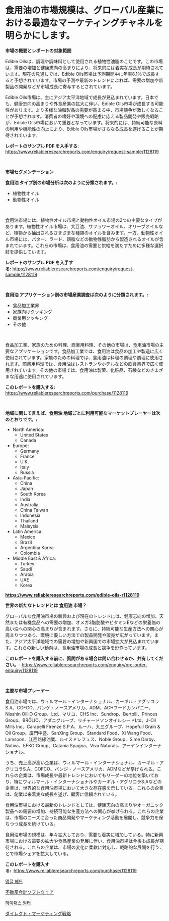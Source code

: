 <p><h1>食用油の市場規模は、グローバル産業における最適なマーケティングチャネルを明らかにします。</h1></p><p><strong>市場の概要とレポートの対象範囲</strong></p>
<p><p>Edible Oilsは、調理や調味料として使用される植物性油脂のことです。この市場は、需要の増加と健康志向の高まりにより、将来的には着実な成長が期待されています。現在の見通しでは、Edible Oils市場は予測期間中に年率8.1％で成長すると予想されています。市場の予測や最新のトレンドによれば、需要の増加や新製品の開発などが市場成長に寄与するとされています。</p><p>Edible Oils市場は、主にアジア太平洋地域で成長が見込まれています。日本でも、健康志向の高まりや外食産業の拡大に伴い、Edible Oils市場が成長する可能性があります。より多様な油脂製品の需要が高まる中、市場競争が激しくなることが予想されます。消費者の嗜好や環境への配慮に応える製品開発や販売戦略が、Edible Oils市場において重要となっています。将来的には、持続可能な原料の利用や機能性の向上により、Edible Oils市場がさらなる成長を遂げることが期待されています。</p></p>
<p><strong>レポートのサンプル PDF を入手する:</strong> <a href="https://www.reliableresearchreports.com/enquiry/request-sample/1128119">https://www.reliableresearchreports.com/enquiry/request-sample/1128119</a></p>
<p>&nbsp;</p>
<p><strong>市場セグメンテーション</strong></p>
<p><strong>食用油 タイプ別の市場分析は次のように分類されます。:</strong></p>
<p><ul><li>植物性オイル</li><li>動物性オイル</li></ul></p>
<p>&nbsp;</p>
<p><p>食用油市場には、植物性オイル市場と動物性オイル市場の2つの主要なタイプがあります。植物性オイル市場は、大豆油、サフラワーオイル、オリーブオイルなど、植物から抽出されるさまざまな種類のオイルを含みます。一方、動物性オイル市場には、バター、ラード、鶏脂などの動物性脂肪から製造されるオイルが含まれています。これらの市場は、食用油の需要と供給を満たすために多様な選択肢を提供しています。</p></p>
<p><strong>レポートのサンプル PDF を入手する:</strong>&nbsp;<a href="https://www.reliableresearchreports.com/enquiry/request-sample/1128119">https://www.reliableresearchreports.com/enquiry/request-sample/1128119</a></p>
<p>&nbsp;</p>
<p><strong> 食用油 アプリケーション別の市場産業調査は次のように分類されます。:</strong></p>
<p><ul><li>食品加工業界</li><li>家族向けクッキング</li><li>商業用クッキング</li><li>その他</li></ul></p>
<p>&nbsp;</p>
<p><p>食品加工業、家族のための料理、商業用料理、その他の市場は、食用油市場の主要なアプリケーションです。食品加工業では、食用油は食品の加工や製造に広く使用されています。家族のための料理では、食用油は料理の調理や調理に使用されます。商業用料理では、食用油はレストランやホテルなどの飲食業界で広く使用されています。その他の市場では、食用油は製薬、化粧品、石鹸などのさまざまな用途に使用されています。</p></p>
<p><strong>このレポートを購入する:</strong>&nbsp; <a href="https://www.reliableresearchreports.com/purchase/1128119">https://www.reliableresearchreports.com/purchase/1128119</a></p>
<p>&nbsp;</p>
<p><strong>地域に関して言えば、食用油 地域ごとに利用可能なマーケットプレーヤーは次のとおりです。:</strong></p>
<p><ul>
    <li>
        North America:
        <ul>
            <li>United States</li>
            <li>Canada</li>
        </ul>
    </li>
    <li>
        Europe:
        <ul>
            <li>Germany</li>
            <li>France</li>
            <li>U.K.</li>
            <li>Italy</li>
            <li>Russia</li>
        </ul>
    </li>
    <li>
        Asia-Pacific:
        <ul>
            <li>China</li>
            <li>Japan</li>
            <li>South Korea</li>
            <li>India</li>
            <li>Australia</li>
            <li>China Taiwan</li>
            <li>Indonesia</li>
            <li>Thailand</li>
            <li>Malaysia</li>
        </ul>
    </li>
    <li>
        Latin America:
        <ul>
            <li>Mexico</li>
            <li>Brazil</li>
            <li>Argentina Korea</li>
            <li>Colombia</li>
        </ul>
    </li>
    <li>
        Middle East & Africa:
        <ul>
            <li>Turkey</li>
            <li>Saudi</li>
            <li>Arabia</li>
            <li>UAE</li>
            <li>Korea</li>
        </ul>
    </li>
    </ul></p>
<p><strong><a href="https://www.reliableresearchreports.com/edible-oils-r1128119">https://www.reliableresearchreports.com/edible-oils-r1128119</a></strong>&nbsp;</p>
<p><strong>世界の新たなトレンドとは 食用油 市場？</strong></p>
<p><p>グローバルな食用油市場の新興および現在のトレンドには、健康志向の増加、天然または有機食品への需要の増加、オメガ3脂肪酸やビタミンEなどの栄養価の高い油への関心の高まりが含まれます。さらに、持続可能な生産方法への関心が高まりつつあり、環境に優しい方法での製品開発や販売が広がっています。また、アジア太平洋地域での需要の増加や新興国での市場拡大が見込まれています。これらの新しい動向は、食用油市場の成長と競争を形作っています。</p></p>
<p><strong>このレポートを購入する前に、質問がある場合は問い合わせるか、共有してください。</strong>- <a href="https://www.reliableresearchreports.com/enquiry/pre-order-enquiry/1128119">https://www.reliableresearchreports.com/enquiry/pre-order-enquiry/1128119</a></p>
<p>&nbsp;</p>
<p><strong>主要な市場プレーヤー</strong></p>
<p><p>食用油市場では、ウィルマール・インターナショナル、カーギル・アグリコラS.A、COFCO、バンゲ・ノースアメリカ、ADM、ACHフードカンパニー、Nisshin OilliO Group、Ltd、マリコ、CHS Inc、Sundrop、Bertolli、Princes Group、BRÖLIO、アダニグループ、リチャードソンオイルシードLtd、J-Oil Mills Inc、Carapelli Firenze S.P.A、ルーハ、九三グループ、Hopefull Grain & Oil Group、廈門中盛、SanXing Group、Standard Food、Xi Wang Food、Lamsoon、江西路緣油業、ルイスドレフュス、Noble Group、Sime Darby、Nutiva、EFKO Group、Catania Spagna、Viva Naturals、アーヤンインターナショナル。</p><p>うち、売上高が高い企業は、ウィルマール・インターナショナル、カーギル・アグリコラS.A、COFCO、バンジ・ノースアメリカ、ADMなどが挙げられる。これらの企業は、市場成長や最新トレンドにおいてもリーダーの地位を築いており、特にウィルマール・インターナショナルやカーギル・アグリコラS.Aなどの企業は、世界的な食用油市場において大きな存在感を示している。これらの企業は、創業以来着実な成長を遂げ、顧客に信頼されている。</p><p>食用油市場における最新のトレンドとしては、健康志向の高まりやオーガニック製品への需要の増加、持続可能な生産方法への関心が挙げられる。これらの企業は、市場のニーズに合った商品開発やマーケティング活動を展開し、競争力を保ちつつ成長を続けている。</p><p>食用油市場の規模は、年々拡大しており、需要も着実に増加している。特に新興市場における需要の拡大や食品産業の発展に伴い、食用油市場は今後も成長が期待される。これらの企業は、市場の変化に柔軟に対応し、戦略的な展開を行うことで市場シェアを拡大している。</p></p>
<p><strong>このレポートを購入する:</strong>&nbsp;&nbsp;<a href="https://www.reliableresearchreports.com/purchase/1128119">https://www.reliableresearchreports.com/purchase/1128119</a></p>
<p><p><a href="https://medium.com/@mekhirenner_87471/%EC%97%94%EC%A0%A4-%ED%97%A4%EB%93%9C-%EC%8B%9C%EC%9E%A5-%EA%B2%BD%EC%9F%81-%EB%B6%84%EC%84%9D-%EC%8B%9C%EC%9E%A5-%EB%8F%99%ED%96%A5-%EB%B0%8F-2031%EB%85%84%EA%B9%8C%EC%A7%80%EC%9D%98-%EC%98%88%EC%B8%A1-f4ab0fbb7e71">앵글 헤드</a></p><p><a href="https://medium.com/@jacobkelly525/%E4%B8%8D%E5%8B%95%E7%94%A3%E4%BC%9A%E8%A8%88%E3%82%BD%E3%83%95%E3%83%88%E3%82%A6%E3%82%A7%E3%82%A2%E5%B8%82%E5%A0%B4%E3%82%A4%E3%83%B3%E3%82%B5%E3%82%A4%E3%83%88-%E5%B8%82%E5%A0%B4%E5%8B%95%E5%90%91-%E6%88%90%E9%95%B7-%E4%BA%88%E6%B8%AC-2024%E5%B9%B4%E3%81%8B%E3%82%892031%E5%B9%B4%E3%81%BE%E3%81%A7-91b5c5afe309">不動産会計ソフトウェア</a></p><p><a href="https://medium.com/@kirby6567566/%ED%95%98%EC%9D%B4-%ED%8C%A8%EC%8A%A4-%ED%95%84%ED%84%B0-%EC%8B%9C%EC%9E%A5-%EA%B7%9C%EB%AA%A8-%EB%B0%8F-%EC%8B%9C%EC%9E%A5-%EB%8F%99%ED%96%A5-%EC%99%84%EC%A0%84%ED%95%9C-%EC%82%B0%EC%97%85-%EA%B0%9C%EC%9A%94-2024%EB%85%84%EB%B6%80%ED%84%B0-2031%EB%85%84%EA%B9%8C%EC%A7%80-1d904bda140a">하이패스 필터</a></p><p><a href="https://medium.com/@aaronanfotrrd897367/%E7%9B%B4%E6%8E%A5%E3%83%9E%E3%83%BC%E3%82%B1%E3%83%86%E3%82%A3%E3%83%B3%E3%82%B0%E6%88%A6%E7%95%A5%E5%B8%82%E5%A0%B4-2031%E5%B9%B4%E3%81%BE%E3%81%A7%E3%81%AE%E5%8B%95%E5%90%91-%E4%BA%88%E6%B8%AC-%E7%AB%B6%E4%BA%89%E5%88%86%E6%9E%90-316fea47a112">ダイレクト・マーケティング戦略</a></p></p>
